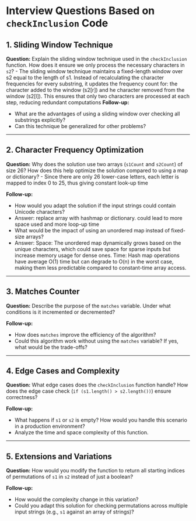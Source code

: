 # Interview Questions Based on `checkInclusion` Code

## 1. Sliding Window Technique
**Question:**
Explain the sliding window technique used in the `checkInclusion` function. How does it ensure we only process the necessary characters in `s2`?
	-  The sliding window technique maintains a fixed-length window over s2 equal to the length of s1. 
	   Instead of recalculating the character frequencies for every substring, it updates the frequency count for: 
	   the character added to the window (s2[r]) and he character removed from the window (s2[l]).
       This ensures that only two characters are processed at each step, reducing redundant computations 
**Follow-up:**
- What are the advantages of using a sliding window over checking all substrings explicitly?
- Can this technique be generalized for other problems?

---

## 2. Character Frequency Optimization
**Question:**
Why does the solution use two arrays (`s1Count` and `s2Count`) of size 26? 
How does this help optimize the solution compared to using a map or dictionary?
	- Since there are only 26 lower-case letters, each letter is mapped to index 0 to 25, thus giving constant look-up time

**Follow-up:**
- How would you adapt the solution if the input strings could contain Unicode characters?
- Answer: replace array with hashmap or dictionary. could lead to more space used and more loop-up time
- What would be the impact of using an unordered map instead of fixed-size arrays?
- Answer: Space: The unordered map dynamically grows based on the unique characters, which could save space for sparse inputs but increase memory usage for dense ones.
Time: Hash map operations have average O(1) time but can degrade to O(n) in the worst case, making them less predictable compared to constant-time array access.
---

## 3. Matches Counter
**Question:**
Describe the purpose of the `matches` variable. Under what conditions is it incremented or decremented?

**Follow-up:**
- How does `matches` improve the efficiency of the algorithm?
- Could this algorithm work without using the `matches` variable? If yes, what would be the trade-offs?

---

## 4. Edge Cases and Complexity
**Question:**
What edge cases does the `checkInclusion` function handle? How does the edge case check (`if (s1.length() > s2.length())`) ensure correctness?

**Follow-up:**
- What happens if `s1` or `s2` is empty? How would you handle this scenario in a production environment?
- Analyze the time and space complexity of this function.

---

## 5. Extensions and Variations
**Question:**
How would you modify the function to return all starting indices of permutations of `s1` in `s2` instead of just a boolean?

**Follow-up:**
- How would the complexity change in this variation?
- Could you adapt this solution for checking permutations across multiple input strings (e.g., `s1` against an array of strings)?
